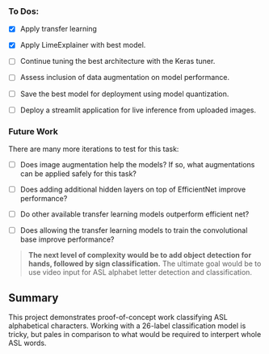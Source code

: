 ### To Dos:
- [x] Apply transfer learning
- [x] Apply LimeExplainer with best model. 
- [ ] Continue tuning the best architecture with the Keras tuner.
- [ ] Assess inclusion of data augmentation on model performance.
- [ ] Save the best model for deployment using model quantization.

- [ ] Deploy a streamlit application for live inference from uploaded images. 


### Future Work

There are many more iterations to test for this task:
- [ ] Does image augmentation help the models? If so, what augmentations can be applied safely for this task?
- [ ] Does adding additional hidden layers on top of EfficientNet improve performance?
- [ ] Do other available transfer learning models outperform efficient net?
- [ ] Does allowing the transfer learning models to train the convolutional base improve performance?


> **The next level of complexity would be to add object detection for hands, followed by sign classification.** The ultimate goal would be to use video input for ASL alphabet letter detection and classification.

## Summary

This project demonstrates proof-of-concept work classifying ASL alphabetical characters. Working with a 26-label classification model is tricky, but pales in comparison to what would be required to interpert whole ASL words.


